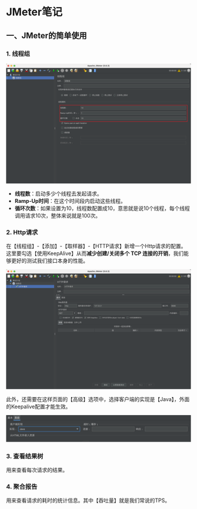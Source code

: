# JMeter笔记

## 一、JMeter的简单使用

### 1. 线程组

![](../../笔记图片/33-Jmeter/线程组.png)

* **线程数**：启动多少个线程去发起请求。
* **Ramp-Up时间**：在这个时间段内启动这些线程。
* **循环次数**：如果设置为10，线程数配置成10，意思就是说10个线程，每个线程调用请求10次，整体来说就是100次。

### 2. Http请求

在【线程组】-【添加】-【取样器】-【HTTP请求】新增一个Http请求的配置。这里要勾选【使用KeepAlive】从而**减少创建/关闭多个 TCP 连接的开销**，我们能够更好的测试我们接口本身的性能。

![](../../笔记图片/33-Jmeter/Http请求.png)

此外，还需要在这样页面的【高级】选项中，选择客户端的实现是【Java】，外面的Keepalive配置才能生效。

![](../../笔记图片/33-Jmeter/客户端的实现.png)

### 3. 查看结果树

用来查看每次请求的结果。

### 4. 聚合报告

用来查看请求的耗时的统计信息。其中【吞吐量】就是我们常说的TPS。